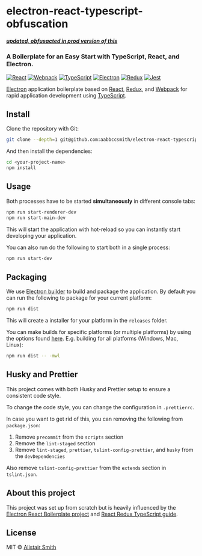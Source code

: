 # electron-react-typescript-obfuscation

##### [updated, obfusacted in prod version of this](https://github.com/Robinfr/electron-react-typescript)

### A Boilerplate for an Easy Start with TypeScript, React, and Electron.

[![React](docs/img/react.png)](https://reactjs.org/)
[![Webpack](docs/img/webpack.png)](https://webpack.js.org/)
[![TypeScript](docs/img/ts.png)](https://www.typescriptlang.org/)
[![Electron](docs/img/electron.png)](https://electronjs.org/)
[![Redux](docs/img/redux.png)](https://redux.js.org/)
[![Jest](docs/img/jest.png)](https://facebook.github.io/jest/)

[Electron](https://electronjs.org/) application boilerplate based on [React](https://reactjs.org/), [Redux](https://redux.js.org/), and [Webpack](https://webpack.js.org/) for rapid application development using [TypeScript](https://www.typescriptlang.org/).

## Install

Clone the repository with Git:

```bash
git clone --depth=1 git@github.com:aabbccsmith/electron-react-typescript-obfuscation.git <your-project-name>
```

And then install the dependencies:

```bash
cd <your-project-name>
npm install
```

## Usage

Both processes have to be started **simultaneously** in different console tabs:

```bash
npm run start-renderer-dev
npm run start-main-dev
```

This will start the application with hot-reload so you can instantly start developing your application.

You can also run do the following to start both in a single process:

```bash
npm run start-dev
```

## Packaging

We use [Electron builder](https://www.electron.build/) to build and package the application. By default you can run the following to package for your current platform:

```bash
npm run dist
```

This will create a installer for your platform in the `releases` folder.

You can make builds for specific platforms (or multiple platforms) by using the options found [here](https://www.electron.build/cli). E.g. building for all platforms (Windows, Mac, Linux):

```bash
npm run dist -- -mwl
```

## Husky and Prettier

This project comes with both Husky and Prettier setup to ensure a consistent code style.

To change the code style, you can change the configuration in `.prettierrc`.

In case you want to get rid of this, you can removing the following from `package.json`:

1. Remove `precommit` from the `scripts` section
1. Remove the `lint-staged` section
1. Remove `lint-staged`, `prettier`, `tslint-config-prettier`, and `husky` from the `devDependencies`

Also remove `tslint-config-prettier` from the `extends` section in `tslint.json`.

## About this project

This project was set up from scratch but is heavily influenced by the [Electron React Boilerplate project](https://github.com/chentsulin/electron-react-boilerplate) and [React Redux TypeScript guide](https://github.com/piotrwitek/react-redux-typescript-guide).

## License

MIT © [Alistair Smith](https://github.com/aabbccsmith)
